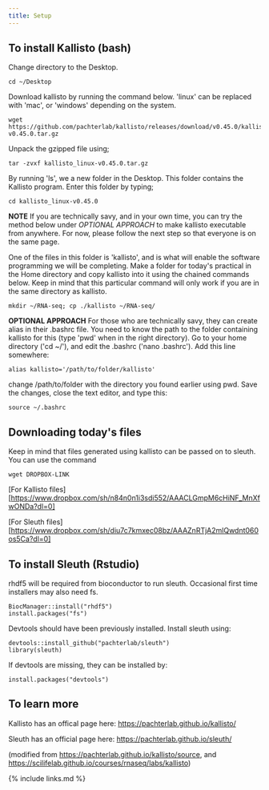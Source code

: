 ```yaml
---
title: Setup
---
```


## To install Kallisto (bash)

Change directory to the Desktop.
```
cd ~/Desktop
```

Download kallisto by running the command below.  'linux' can be replaced with 'mac', or 'windows'
depending on the system.
```
wget https://github.com/pachterlab/kallisto/releases/download/v0.45.0/kallisto_linux-v0.45.0.tar.gz
```

Unpack the gzipped file using;
```
tar -zvxf kallisto_linux-v0.45.0.tar.gz 
```

By running 'ls', we a new folder in the Desktop.  This folder contains the Kallisto program.  Enter
this folder by typing;
```
cd kallisto_linux-v0.45.0
```

**NOTE**
If you are technically savy, and in your own time, you can try the method below under _OPTIONAL
APPROACH_ to make kallisto executable from anywhere.  For now, please follow the next step so that
everyone is on the same page.

One of the files in this folder is 'kallisto', and is what will enable the software programming we
will be completing. Make a folder for today's practical in the Home directory and copy kallisto into
it using the chained commands below.  Keep in mind that this particular command will only work if
you are in the same directory as kallisto.
```
mkdir ~/RNA-seq; cp ./kallisto ~/RNA-seq/
```

**OPTIONAL APPROACH**
For those who are technically savy, they can create alias in their .bashrc file.  You need to know
the path to the folder containing kallisto for this (type 'pwd' when in the right directory).  Go to
your home directory ('cd ~/'), and edit the .bashrc ('nano .bashrc').  Add this line somewhere:
```
alias kallisto='/path/to/folder/kallisto'
```

change /path/to/folder with the directory you found earlier using pwd.  Save the changes, close the
text editor, and type this:
```
source ~/.bashrc
```



## Downloading today's files

Keep in mind that files generated using kallisto can be passed on to sleuth.  You can use the
command

```
wget DROPBOX-LINK
```

[For Kallisto files][https://www.dropbox.com/sh/n84n0n1i3sdi552/AAACLGmpM6cHiNF_MnXfwONDa?dl=0]

[For Sleuth files][https://www.dropbox.com/sh/diu7c7kmxec08bz/AAAZnRTjA2mlQwdnt060os5Ca?dl=0] 



## To install Sleuth (Rstudio)

rhdf5 will be required from bioconductor to run sleuth.  Occasional first time installers may also
need fs.
```
BiocManager::install("rhdf5")
install.packages("fs")
```

Devtools should have been previously installed.  Install sleuth using:
```
devtools::install_github("pachterlab/sleuth")
library(sleuth)
```

If devtools are missing, they can be installed by:
```
install.packages("devtools")
```



## To learn more
Kallisto has an offical page here: https://pachterlab.github.io/kallisto/

Sleuth has an official page here: https://pachterlab.github.io/sleuth/

(modified from https://pachterlab.github.io/kallisto/source, and https://scilifelab.github.io/courses/rnaseq/labs/kallisto)

{% include links.md %}
